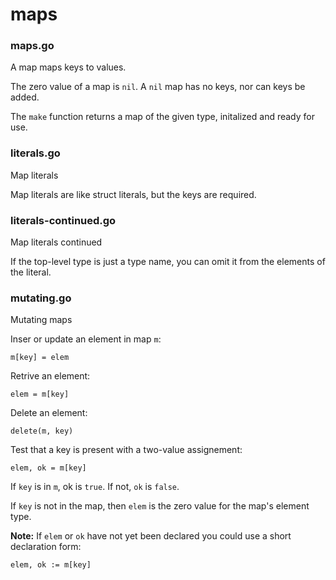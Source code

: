# maps

### maps.go

A map maps keys to values.

The zero value of a map is `nil`. A `nil` map has no keys, nor can keys be added.

The `make` function returns a map of the given type, initalized and ready for use.

### literals.go

Map literals

Map literals are like struct literals, but the keys are required.

### literals-continued.go

Map literals continued

If the top-level type is just a type name, you can omit it from the elements of the literal.

### mutating.go

Mutating maps

Inser or update an element in map `m`:

```
m[key] = elem
```

Retrive an element:

```
elem = m[key]
```

Delete an element:

```
delete(m, key)
```

Test that a key is present with a two-value assignement:

```
elem, ok = m[key]
```

If `key` is in `m`, ok is `true`. If not, `ok` is `false`.

If `key` is not in the map, then `elem` is the zero value for the map's element type.

__Note:__ If `elem` or `ok` have not yet been declared you could use a short declaration form:

```
elem, ok := m[key]
```
